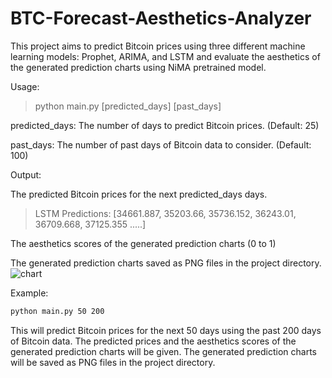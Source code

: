 # BTC-Forecast-Aesthetics-Analyzer

This project aims to predict Bitcoin prices using three different machine learning models: Prophet, ARIMA, and LSTM and evaluate the aesthetics of the generated prediction charts using NiMA pretrained model.

Usage:

> python main.py [predicted_days] [past_days]

predicted_days: The number of days to predict Bitcoin prices. (Default: 25)

past_days: The number of past days of Bitcoin data to consider. (Default: 100)

Output:

The predicted Bitcoin prices for the next predicted_days days.
> LSTM Predictions: [34661.887, 35203.66, 35736.152, 36243.01, 36709.668, 37125.355 .....]

The aesthetics scores of the generated prediction charts (0 to 1)

The generated prediction charts saved as PNG files in the project directory.
![chart](https://github.com/lmdah61/BTC-Forecast-Aesthetics-Analyzer/assets/123673560/bfecd0a0-d1d5-41f8-8662-9c937fd6e756)


Example:
```bash
python main.py 50 200
```

This will predict Bitcoin prices for the next 50 days using the past 200 days of Bitcoin data. The predicted prices and the aesthetics scores of the generated prediction charts will be given. The generated prediction charts will be saved as PNG files in the project directory.
